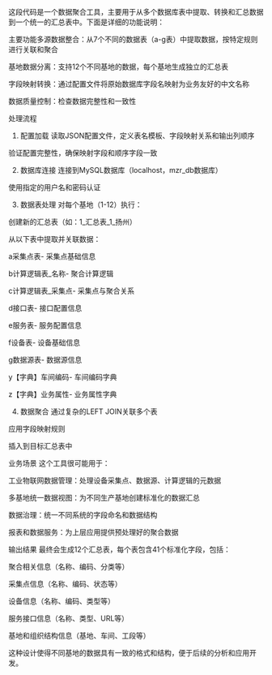 这段代码是一个数据聚合工具，主要用于从多个数据库表中提取、转换和汇总数据到一个统一的汇总表中。下面是详细的功能说明：

主要功能
​多源数据整合​：从7个不同的数据表（a-g表）中提取数据，按特定规则进行关联和聚合

​基地数据分离​：支持12个不同基地的数据，每个基地生成独立的汇总表

​字段映射转换​：通过配置文件将原始数据库字段名映射为业务友好的中文名称

​数据质量控制​：检查数据完整性和一致性

处理流程
1. 配置加载
读取JSON配置文件，定义表名模板、字段映射关系和输出列顺序

验证配置完整性，确保映射字段和顺序字段一致

2. 数据库连接
连接到MySQL数据库（localhost，mzr_db数据库）

使用指定的用户名和密码认证

3. 数据表处理
对每个基地（1-12）执行：

创建新的汇总表（如：1_汇总表_1_扬州）

从以下表中提取并关联数据：

a采集点表- 采集点基础信息

b计算逻辑表_名称- 聚合计算逻辑

c计算逻辑表_采集点- 采集点与聚合关系

d接口表- 接口配置信息

e服务表- 服务配置信息

f设备表- 设备基础信息

g数据源表- 数据源信息

y【字典】车间编码- 车间编码字典

z【字典】业务属性- 业务属性字典

4. 数据聚合
通过复杂的LEFT JOIN关联多个表

应用字段映射规则

插入到目标汇总表中

业务场景
这个工具很可能用于：

工业物联网数据管理：处理设备采集点、数据源、计算逻辑的元数据

多基地统一数据视图：为不同生产基地创建标准化的数据汇总

数据治理：统一不同系统的字段命名和数据结构

报表和数据服务：为上层应用提供预处理好的聚合数据

输出结果
最终会生成12个汇总表，每个表包含41个标准化字段，包括：

聚合相关信息（名称、编码、分类等）

采集点信息（名称、编码、状态等）

设备信息（名称、编码、类型等）

服务接口信息（名称、类型、URL等）

基地和组织结构信息（基地、车间、工段等）

这种设计使得不同基地的数据具有一致的格式和结构，便于后续的分析和应用开发。